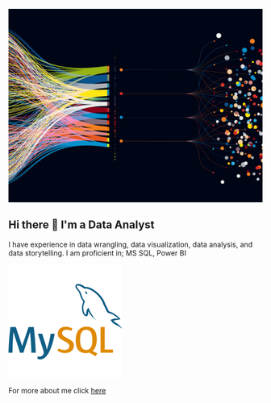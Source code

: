 ![](istockphoto.jpg)
## Hi there 👋 I'm a Data Analyst
I have experience in data wrangling, data visualization, data analysis, and data storytelling. 
I am proficient in;
MS SQL, Power BI

![Icon](download.png)

For more about me click [here](https://medium.com/@godwalterurassa/my-journey-to-data-analytics-addcede01477)






